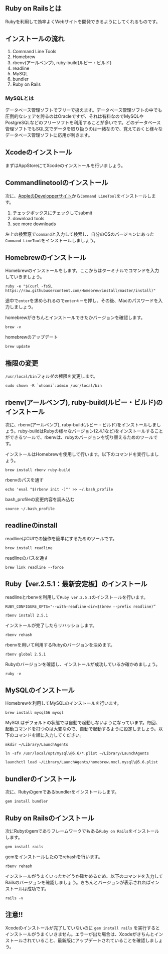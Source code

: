 
## Ruby on Railsとは
Rubyを利用して効率よくWebサイトを開発できるようにしてくれるものです。

## インストールの流れ

1. Command Line Tools
2. Homebrew
3. rbenv(アールベンブ), ruby-build(ルビー・ビルド)
4. readline
5. MySQL
6. bundler
7. Ruby on Rails


### MySQLとは
データベース管理ソフトでフリーで扱えます。データベース管理ソフトの中でも圧倒的なシェアを誇るのはOracleですが、それは有料なのでMySQLやPostgreSQLなどのフリーソフトを利用することが多いです。どのデータベース管理ソフトでもSQL文でデータを取り扱うのは一緒なので、覚えておくと様々なデータベース管理ソフトに応用が利きます。


## Xcodeのインストール
まずはAppStoreにてXcodeのインストールを行いましょう。

## Commandlinetoolのインストール
次に、[AppleのDevelopperサイト](https://developer.apple.com/download/more/)から`Command LineTool`をインストールします。

1. チェックボックスにチェックしてsubmit
2. download tools
3. see more downloads

左上の検索窓で`command`と入力して検索し、自分のOSのバージョンにあった`Command LineTool`をインストールしましょう。

## Homebrewのインストール
Homebrewのインストールをします。ここからはターミナルでコマンドを入力していきましょう。

```
ruby -e "$(curl -fsSL https://raw.githubusercontent.com/Homebrew/install/master/install)"
```

途中で`enter`を求められるので`enterキー`を押し、その後、Macのパスワードを入力しましょう。


homebrewがきちんとインストールできたかバージョンを確認します。

```
brew -v
```

homebrewのアップデート

```
brew update
```

## 権限の変更
`/usr/local/bin`フォルダの権限を変更します。

```
sudo chown -R `whoami`:admin /usr/local/bin
```

## rbenv(アールベンブ), ruby-build(ルビー・ビルド)のインストール
次に、rbenv(アールベンブ), ruby-build(ルビー・ビルド)をインストールしましょう。ruby-buildはRubyの様々なバージョン(2.4.1など)をインストールすることができるツールで、rbenvは、rubyのバージョンを切り替えるためのツールです。

インストールはHomebrewを使用して行います。以下のコマンドを実行しましょう。

```
brew install rbenv ruby-build
```

rbenvのパスを通す

```
echo 'eval "$(rbenv init -)"' >> ~/.bash_profile
```

bash_profileの変更内容を読み込む

```
source ~/.bash_profile
```

## readlineのinstall
readlineはCUIでの操作を簡単にするためのツールです。

```
brew install readline
```

readlineのパスを通す

```
brew link readline --force
```

## Ruby【ver.2.5.1：最新安定板】のインストール
readlineとrbenvを利用して`Ruby ver.2.5.1`のインストールを行います。

```
RUBY_CONFIGURE_OPTS="--with-readline-dir=$(brew --prefix readline)”
```
```
rbenv install 2.5.1
```

インストールが完了したらリハッシュします。

```
rbenv rehash
```

rbenvを用いて利用するRubyのバージョンを決めます。

```
rbenv global 2.5.1
```

Rubyのバージョンを確認し、インストールが成功しているか確かめましょう。

```
ruby -v
```

## MySQLのインストール
Homebrewを利用してMySQLのインストールを行います。

```
brew install mysql56 mysql
```

MySQLはデフォルトの状態では自動で起動しないようになっています。毎回、起動コマンドを打つのは大変なので、自動で起動するように設定しましょう。以下のコマンドを順に入力してください。

```
mkdir ~/Library/LaunchAgents
```
```
ln -sfv /usr/local/opt/mysql\@5.6/*.plist ~/Library/LaunchAgents
```
```
launchctl load ~/Library/LaunchAgents/homebrew.mxcl.mysql\@5.6.plist
```


## bundlerのインストール
次に、Rubyのgemであるbundlerをインストールします。

```
gem install bundler
```

## Ruby on Railsのインストール
次にRubyのgemでありフレームワークでもある`Ruby on Rails`をインストールします。

```
gem install rails
```

gemをインストールしたのでrehashを行います。

```
rbenv rehash
```

インストールがうまくいったかどうか確かめるため、以下のコマンドを入力してRailsのバージョンを確認しましょう。きちんとバージョンが表示されればインストールは成功です。

```
rails -v
```

## 注意!!
Xcodeのインストールが完了していないのに `gem install rails` を実行するとインストールがうまくいきません。エラーが出た場合は、Xcodeがきちんとインストールされていること、最新版にアップデートされていることを確認しましょう。
